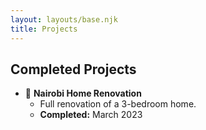 ```yaml
---
layout: layouts/base.njk
title: Projects
---
```

## Completed Projects

- 🏡 **Nairobi Home Renovation**  
  - Full renovation of a 3-bedroom home.  
  - **Completed:** March 2023  

